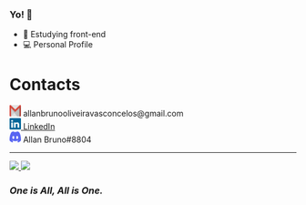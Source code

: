 ### Yo! 👋

- 📓 Estudying front-end
- 💻 Personal Profile

<div>
<h1>Contacts</h1>
<img src="./assets/gmail-logo.svg" width="20px" height="20px"> allanbrunooliveiravasconcelos@gmail.com
<br>
<img src="./assets/linkedin-icon.svg" width="20px" height="20px"><a href="https://www.linkedin.com/in/allan-bruno-oliveira-vasconcelos-659808191/" target="_blank"> LinkedIn</a><div>
<img height="20px" width="20px"src="./assets/discord-logo.svg" alt="discord logo"> Allan Bruno#8804

---

<div>
  <a href="https://github.com/Allan_Bruno">
  <img height="150em" src="https://github-readme-stats.vercel.app/api?username=Allan-Bruno&show_icons=true&theme=dark&include_all_commits=true&count_private=true"/>
  <img height="150em" src="https://github-readme-stats.vercel.app/api/top-langs/?username=Allan-Bruno&layout=compact&langs_count=7&theme=dark"/>
  </a>
</div>

<h3><i>One is All, All is One.</i></h3>
